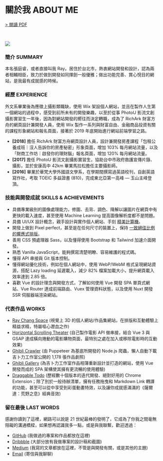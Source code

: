 # 關於我 ABOUT ME

[> 閱讀 PDF](https://rayc.dev/about/rayc_resume.pdf#toolbar=0&navpanes=0&scrollbar=0&zoom=150)

<br>

<img src="https://avatars.githubusercontent.com/u/39514595?s=260"></img>

### 簡介 SUMMARY
本名張庭睿，或者直接叫我 Ray。居住於台北市，熱衷網站開發和設計，認為兩者相輔相臣，致力於做到開發如同揮劍一般優雅；做出功能完善、賞心悅目的網站，是我最有成就感的時候。

### 經歷 EXPERIENCE
外文系畢業後為應徵上攝影類職缺，使用 Wix 架設個人網站，並且在製作人生第一個網站的過程中，感受到前所未有的開發樂趣，以至於從事 PhotoU 影流文創攝影實習生一年後，因為對網站開發的嚮往而決定轉職，成為了 RichArk 財富方舟的網頁設計兼開發人員，使用 Wix 製作一系列與財富自由、金融商品投資有關的課程形象網站和報名頁面，接著於 2019 年底開始進行網站前端學習之路。
- **[2018]** 擔任 RichArk 財富方舟網頁設計人員，設計兼開發房產課程「包租公養成班｜沒人告訴你的房產秘密」形象頁面，增加 103% 每月網站流量，以及「財商工作坊｜啟發你的理財腦」報名頁面，增加 120% 每月網站流量。
- **[2017]** 擔任 PhotoU 影流文創攝影實習生，協助台中市政府救護宣傳片錄、攝影，並於安康高中 42km 畢業馬拉松擔任主要攝影師。
- **[2016]** 畢業於華梵大學外國語文學系，在學期間撰寫過英語校刊，自創英語寫作社，考取 TOEIC 多益證書 (810)，完成東北亞第一高峰 — 玉山主峰登頂。

### 技能與開發成就 SKILLS & ACHIEVEMENTS
- 具備專業級別的圖像處理能力，修圖、去背、調色、降解以讓圖片在網頁中有更快的載入速度，甚至使用 Machine Learning 提高圖像解析度都不是問題。
- 具備 UI/UX 設計概念，親手設計與實作個人網站、手刻 [精美計算機](https://rayc2045.github.io/vanilla-calculator/)。
- 開發上做到 Pixel perfect，甚至是在任何尺寸的裝置上，保持 [一致絕佳比例的響應式排版](https://rayc.dev)。
- 善用 CSS 預處理器 Sass，以及懂得使用 Bootstrap 和 Tailwind 加速介面開發。
- 熟悉 Vanilla JavaScript，能夠撰寫清楚明瞭、容易維護的程式碼。
- 懂得 API 串接與 Git 版本控制。
- 懂得網站優化技術，例如在個人網站中，使用 WebP/WebM 格式呈現網站資源，搭配 Lazy loading 延遲載入，減少 82% 檔案加載大小，提升網頁載入效率達到 2.85 倍。
- 喜歡 Vue 的設計理念與開發方式，了解如何使用 Vue 開發 SPA 單頁式網站、Vue Router 達成前端路由、Vuex 管理資料狀態，以及使用 Nuxt 開發 SSR 伺服器端渲染網站。

### 代表作品 WORKS
- [Ray Chang Space](https://github.com/rayc2045/raychang-space/blob/master/README.md#ray-chang-space) (視覺上 3D 的個人網站/作品集網站，在排版和互動體驗上精益求精，特屬嘔心瀝血之作)
- [Horizontal Scrolling Theater](https://github.com/rayc2045/horizontal-scrolling-theater/blob/master/README.md#horizontal-scrolling-theater-with-vuejs) (自己製作電影 API 做串接，結合 Vue 3 與 GSAP 達成橫向捲動的電影購物頁面，最特別之處在加入或移除電影時的互動效果)
- [Ghibli Crawler](https://github.com/rayc2045/ghibli-crawler/blob/main/README.md#ghibli-crawler) (由 Puppeteer 為基底所開發的 Node.js 爬蟲，懶人自動下載吉卜力工作室公開的 1,178 張作品劇照)
- [Ghibli Gallery](https://github.com/rayc2045/ghibli-gallery/blob/main/README.md#ghibli-gallery---%E3%82%B9%E3%82%BF%E3%82%B8%E3%82%AA%E3%82%B8%E3%83%96%E3%83%AA%E4%BD%9C%E5%93%81%E3%81%AE%E5%A0%B4%E9%9D%A2%E5%86%99%E7%9C%9F) (為吉卜力工作室作品相簿重新設計並打造的網站，使用 Vue 開發而成的 SPA 架構使其擁有更流暢的使用體驗)
- [Draggable Todo](https://github.com/rayc2045/draggable-todoList/blob/master/README.md#draggable-to-do-list) (歷經數十個版本的迭代開發、絕對好用的 Chrome Extension；除了別於一般待辦清單，擁有任務拖曳和 Markdown Link 轉譯的功能，甚至可以從中享受到彩蛋動畫特效，以及讓你成就感滿滿的《薩爾達：荒野之息》經典音效)

### 留在最後 LAST WORDS
感謝你讀到了這裡，網路可以說是 21 世紀最棒的發明了，它成為了你我之間毫無阻礙的溝通橋樑，如果想再認識我多一點，或是與我聯繫，歡迎透過：
- [GitHub](https://github.com/rayc2045) (我做過的專案和作品都放在這裡)
- [Dribbble](https://dribbble.com/raychangdesign) (大部分放有我做專案的設計稿和截圖)
- [Medium](https://raychangdesign.medium.com/) (我寫的文章都放在這裡，不管是與開發有關，或是其他的主題)
- [Email](mailto:rayc2045@gmail.com) (寄信與我聊聊)